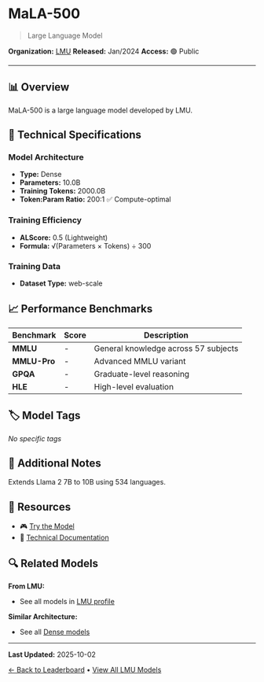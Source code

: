 # MaLA-500

> Large Language Model

**Organization:** [LMU](../../labs/lmu.md)
**Released:** Jan/2024
**Access:** 🟢 Public

---

## 📊 Overview

MaLA-500 is a large language model developed by LMU.

## 🔧 Technical Specifications

### Model Architecture
- **Type:** Dense
- **Parameters:** 10.0B
- **Training Tokens:** 2000.0B
- **Token:Param Ratio:** 200:1 ✅ Compute-optimal

### Training Efficiency
- **ALScore:** 0.5 (Lightweight)
- **Formula:** √(Parameters × Tokens) ÷ 300

### Training Data
- **Dataset Type:** web-scale

## 📈 Performance Benchmarks

| Benchmark | Score | Description |
|-----------|-------|-------------|
| **MMLU** | - | General knowledge across 57 subjects |
| **MMLU-Pro** | - | Advanced MMLU variant |
| **GPQA** | - | Graduate-level reasoning |
| **HLE** | - | High-level evaluation |

## 🏷️ Model Tags

_No specific tags_

## 📝 Additional Notes

Extends Llama 2 7B to 10B using 534 languages.

## 🔗 Resources

- 🎮 [Try the Model](https://huggingface.co/MaLA-LM/mala-500)
- 📄 [Technical Documentation](https://arxiv.org/abs/2401.13303)

## 🔍 Related Models

**From LMU:**
- See all models in [LMU profile](../../labs/lmu.md)

**Similar Architecture:**
- See all [Dense models](../../architectures/dense.md)

---

**Last Updated:** 2025-10-02

[← Back to Leaderboard](../../README.md) • [View All LMU Models](../../labs/lmu.md)
